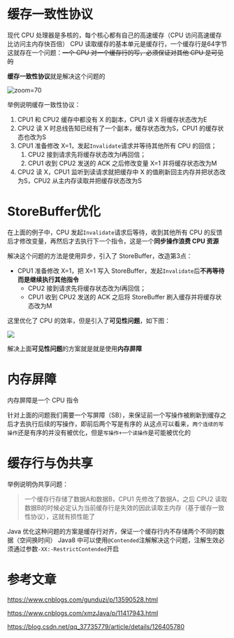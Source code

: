 # 缓存一致性协议

现代 CPU 处理器是多核的，每个核心都有自己的高速缓存（CPU 访问高速缓存比访问主内存快百倍）
CPU 读取缓存的基本单元是缓存行，一个缓存行是64字节
这就存在一个问题：~~一个 CPU 对一个缓存行的写，必须保证对其他 CPU 是可见的~~

**缓存一致性协议**就是解决这个问题的

![zoom=70](Pasted%20image%2020231212133612.png)

举例说明缓存一致性协议：
1. CPU1 和 CPU2 缓存中都没有 X 的副本，CPU1 读 X 将缓存状态改为E
2. CPU2 读 X 时总线告知已经有了一个副本，缓存状态改为S，CPU1 的缓存状态也改为S
3. CPU1 准备修改 X=1，发起`Invalidate`请求并等待其他所有 CPU 的回信；
    1. CPU2 接到请求先将缓存状态改为Ⅰ再回信；
    2. CPU1 收到 CPU2 发送的 ACK 之后修改变量 X=1 并将缓存状态改为M
4. CPU2 读 X，CPU1 监听到读请求就把缓存中 X 的值刷新回主内存并把状态改为S，CPU2 从主内存读取并把缓存状态改为S

# StoreBuffer优化

在上面的例子中，CPU 发起`Invalidate`请求后等待，收到其他所有 CPU 的反馈后才修改变量，再然后才去执行下一个指令，这是一个**同步操作浪费 CPU 资源**

解决这个问题的方法是使用异步，引入了 StoreBuffer，改造第3点：

- CPU1 准备修改 X=1，把 X=1 写入 StoreBuffer，发起`Invalidate`后**不再等待而是继续执行其他指令**
    - CPU2 接到请求先将缓存状态改为Ⅰ再回信；
    - CPU1 收到 CPU2 发送的 ACK 之后将 StoreBuffer 刷入缓存并将缓存状态改为M

这里优化了 CPU 的效率，但是引入了**可见性问题**，如下图：

![](Pasted%20image%2020231212133524.png)

解决上面**可见性问题**的方案就是就是使用**内存屏障**

# 内存屏障

内存屏障是一个 CPU 指令

针对上面的问题我们需要一个写屏障（SB），来保证前一个写操作被刷新到缓存之后才去执行后续的写操作，即前后两个写是有序的
从这点可以看来，`两个连续的写操作`还是有序的并没有被优化，但是`写操作+一个读操作`是可能被优化的

# 缓存行与伪共享

举例说明伪共享问题：

> 一个缓存行存储了数据A和数据B，CPU1 先修改了数据A，之后 CPU2 读取数据B的时候必定认为当前缓存行是失效的因此读取主内存（基于缓存一致性协议），这就有损性能了

Java 优化这种问题的方案是缓存行对齐，保证一个缓存行内不存储两个不同的数据（空间换时间）
Java8 中可以使用`@Contended`注解解决这个问题，注解生效必须通过参数`-XX:-RestrictContended`开启

# 参考文章

https://www.cnblogs.com/gunduzi/p/13590528.html

https://www.cnblogs.com/xmzJava/p/11417943.html

https://blog.csdn.net/qq_37735779/article/details/126405780
